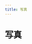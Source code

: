 ```yaml
---
title: 写真
---
```

写真
==
<!-- <pg-search></pg-search> -->
<div id="photo-gallery"></div>
<script src="/assets/javascripts/photoGallery.js"></script>
<link rel="import" href="/assets/javascripts/photoGallery.html"/>
